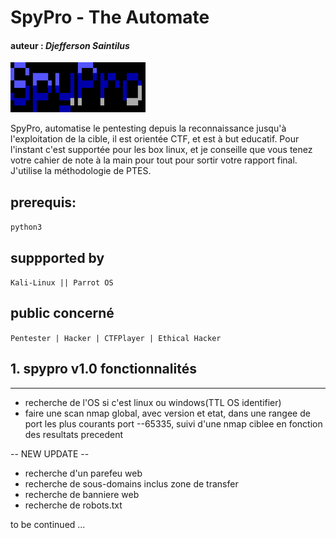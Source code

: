 # SpyPro - The Automate
#### auteur : *Djefferson Saintilus*
![image](./bannerOfficial.svg)

SpyPro, automatise le pentesting depuis la reconnaissance jusqu'à l'exploitation
de la cible, il est orientée CTF, et est à but educatif. Pour l'instant c'est supportée 
pour les box linux, et je conseille que vous tenez votre cahier de note à la main pour tout 
pour sortir votre rapport final. J'utilise la méthodologie de PTES.

 ## prerequis: 
`python3`

## suppported by
`Kali-Linux || Parrot OS`

## public concerné
`Pentester | Hacker | CTFPlayer | Ethical Hacker`


## 1. spypro v1.0 fonctionnalités
_______________________________________________________
- recherche de l'OS si c'est linux ou windows(TTL OS identifier)
- faire une scan nmap global, avec version et etat, dans une rangee de port les plus courants
port --65335, suivi d'une nmap ciblee en fonction des resultats precedent

-- NEW UPDATE --
- recherche d'un parefeu web
- recherche de sous-domains inclus zone de transfer
- recherche de banniere web 
- recherche de robots.txt 

to be continued ...
